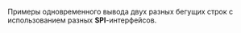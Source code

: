 Примеры одновременного вывода двух разных бегущих строк с использованием разных **SPI**-интерфейсов.